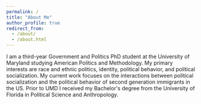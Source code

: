```yaml
---
permalink: /
title: "About Me"
author_profile: true
redirect_from: 
  - /about/
  - /about.html
---
```


I am a third-year Government and Politics PhD student at the University of Maryland studying American Politics and Methodology. My primary interests are race and ethnic politics, identity, political behavior, and political socialization. My current work focuses on the interactions between political socialization and the political behavior of second generation immigrants in the US. Prior to UMD I received my Bachelor's degree from the University of Florida in Political Science and Anthropology. 
